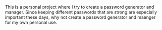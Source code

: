 This is a personal project where I try to create a password generator and manager. Since keeping different passwords that are strong are especially important these days, why not create a password generator and maanger for my own personal use.
